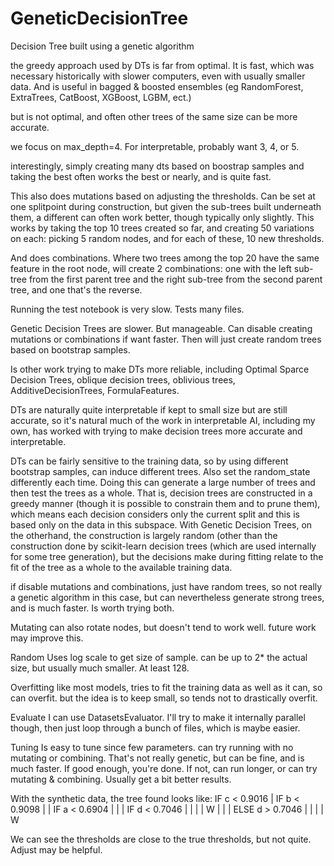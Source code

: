 # GeneticDecisionTree
Decision Tree built using a genetic algorithm


the greedy approach used by DTs is far from optimal. It is fast, which was necessary historically with slower computers, even with usually smaller data. And is useful in bagged & boosted ensembles (eg RandomForest, ExtraTrees, CatBoost, XGBoost, LGBM, ect.)

but is not optimal, and often other trees of the same size can be more accurate.

we focus on max_depth=4. For interpretable, probably want 3, 4, or 5.

interestingly, simply creating many dts based on boostrap samples and taking the best often works the best or nearly, and is quite fast.

This also does mutations based on adjusting the thresholds. Can be set at one splitpoint during construction, but given the sub-trees built underneath them, a different can often work better, though typically only slightly. This works by taking the top 10 trees created so far, and creating 50 variations on each: picking 5 random nodes, and for each of these, 10 new thresholds.

And does combinations. Where two trees among the top 20 have the same feature in the root node, will create 2 combinations: one with the left sub-tree from the first parent tree and the right sub-tree from the second parent tree, and one that's the reverse. 

Running the test notebook is very slow. Tests many files.

Genetic Decision Trees are slower. But manageable. Can disable creating mutations or combinations if want faster. Then will just create random trees based on bootstrap samples.

Is other work trying to make DTs more reliable, including Optimal Sparce Decision Trees, oblique decision trees, oblivious trees, AdditiveDecisionTrees, FormulaFeatures. 

DTs are naturally quite interpretable if kept to small size but are still accurate, so it's natural much of the work in interpretable AI, including my own, has worked with trying to make decision trees more accurate and interpretable. 

DTs can be fairly sensitive to the training data, so by using different bootstrap samples, can induce different trees. Also set the random_state differently each time. Doing this can generate a large number of trees and then test the trees as a whole. That is, decision trees are constructed in a greedy manner (though it is possible to constrain them and to prune them), which means each decision considers only the current split and this is based only on the data in this subspace. With Genetic Decision Trees, on the otherhand, the construction is largely random (other than the construction done by scikit-learn decision trees (which are used internally for some tree generation), but the decisions make during fitting relate to the fit of the tree as a whole to the available training data.

if disable mutations and combinations, just have random trees, so not really a genetic algorithm in this case, but can nevertheless generate strong trees, and is much faster. Is worth trying both. 

Mutating
can also rotate nodes, but doesn't tend to work well. future work may improve this. 

Random
Uses log scale to get size of sample. can be up to 2* the actual size, but usually much smaller. At least 128.

Overfitting
like most models, tries to fit the training data as well as it can, so can overfit. but the idea is to keep small, so tends not to drastically overfit. 

Evaluate
I can use DatasetsEvaluator. I'll try to make it internally parallel though, then just loop through a bunch of files, which is maybe easier.

Tuning
Is easy to tune since few parameters.
can try running with no mutating or combining. That's not really genetic, but can be fine, and is much faster. If good enough, you're done. If not, can run longer, or can try mutating & combining. Usually get a bit better results.

With the synthetic data, the tree found looks like:
IF c < 0.9016
| IF b < 0.9098
| | IF a < 0.6904
| | | IF d < 0.7046
| | | | W
| | | ELSE d > 0.7046
| | | | W

We can see the thresholds are close to the true thresholds, but not quite. Adjust may be helpful.

